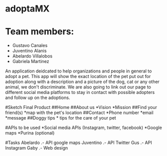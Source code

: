 # adoptaMX

# Team members: 
- Gustavo Canales 
- Juventino Alanis
- Abelardo Villalobos
- Gabriela Martinez

An application deidcated to help organizations and people in general to adopt a pet. This app will show the exact location of the pet put out for adoption along with a description and a picture of the dog, cat or any other animal, we don't discriminate. We are also going to link out our page to different social media platforms to stay in  contact with possible adopters and follow up on the adoptions.

#Sketch Final Product
##Home
  ##About us
       *Vision
       *Mission
  ##Find your friend(s)
        *map with the pet's location
  ##Contact
        *Phone number
        *email
        *message
   ##Doggy tips
        * tips for the care of your pet

#APIs to be used
*Social media APIs (Instagram, twitter, facebook)
*Google maps
*Purina (optional)

#Tasks
Abelardo .- API google maps
Juventino .- API Twitter
Gus .- API Instagram
Gaby .- Web design
   
    
